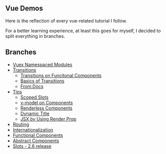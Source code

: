 ## Vue Demos

Here is the reflection of every vue-related tutorial I follow.

For a better learning experience, at least this goes for myself, I decided to split everything in branches.

## Branches

* [Vuex Namespaced Modules](https://github.com/Andrei0872/vue-pocket-reference/tree/vuex-namespaced-modules)
* [Transitions](https://github.com/Andrei0872/vue-pocket-reference/tree/transitions)
    * [Transitions on Funcitonal Components](https://github.com/Andrei0872/vue-pocket-reference/tree/transitions/src/components/Functional%20Components)
    * [Basics of Transitions](https://github.com/Andrei0872/vue-pocket-reference/tree/transitions/src/components/Basic%20Tranisitons)
    * [From Docs](https://github.com/Andrei0872/vue-pocket-reference/tree/transitions/src/components/From%20Docs)
* [Tips](https://github.com/Andrei0872/vue-pocket-reference/tree/tips)
    * [Scoped Slots](https://github.com/Andrei0872/vue-pocket-reference/tree/tips/src/components/Scoped%20Slots)
    * [v-model on Components](https://github.com/Andrei0872/vue-pocket-reference/tree/tips/src/components/v-model)
    * [Renderless Components](https://github.com/Andrei0872/vue-pocket-reference/tree/tips/src/components/Renderless%20Components)
    * [Dynamic Title](https://github.com/Andrei0872/vue-pocket-reference/tree/dynamic-title)
    * [JSX by Using Render Prop](https://github.com/Andrei0872/vue-pocket-reference/tree/render-props)
* [Routing](https://github.com/Andrei0872/vue-pocket-reference/tree/routing)
* [Internationalization](https://github.com/Andrei0872/vue-pocket-reference/tree/i18n)
* [Functional Components](https://github.com/Andrei0872/vue-pocket-reference/tree/functional-components)
* [Abstract Components](https://github.com/Andrei0872/vue-pocket-reference/tree/abstract-components)
* [Slots - 2.6 release](https://github.com/Andrei0872/vue-pocket-reference/tree/2.6-features)